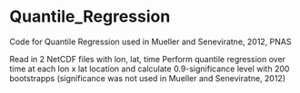 # Quantile_Regression
Code for Quantile Regression used in Mueller and Seneviratne, 2012, PNAS

Read in 2 NetCDF files with lon, lat, time
Perform quantile regression over time at each lon x lat location and
calculate 0.9-significance level with 200 bootstrapps (significance was not used in Mueller and Seneviratne, 2012)
